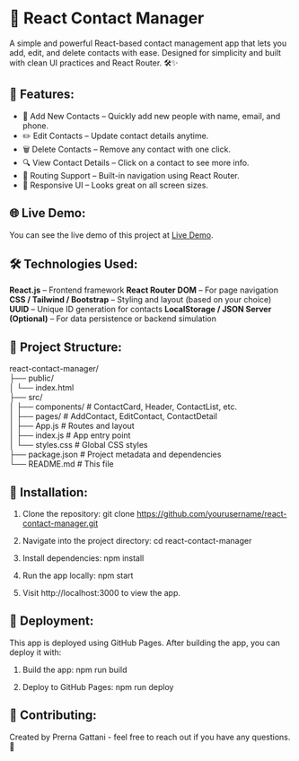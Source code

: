 # **🚀 React Contact Manager**

A simple and powerful React-based contact management app that lets you add, edit, and delete contacts with ease. Designed for simplicity and built with clean UI practices and React Router. 🛠️✨

## **🌟 Features:**
- 👤 Add New Contacts – Quickly add new people with name, email, and phone.
- ✏️ Edit Contacts – Update contact details anytime.
- 🗑️ Delete Contacts – Remove any contact with one click.
- 🔍 View Contact Details – Click on a contact to see more info.
- 🧭 Routing Support – Built-in navigation using React Router.
- 📱 Responsive UI – Looks great on all screen sizes.

## **🌐 Live Demo:**
You can see the live demo of this project at [Live Demo](https://prerna-gattani.github.io/react-contact-manager/).

## **🛠 Technologies Used:**
**React.js** – Frontend framework
**React Router DOM** – For page navigation
**CSS / Tailwind / Bootstrap** – Styling and layout (based on your choice)
**UUID** – Unique ID generation for contacts
**LocalStorage / JSON Server (Optional)** – For data persistence or backend simulation

## **📂 Project Structure:**
react-contact-manager/  
├── public/  
│   └── index.html  
├── src/  
│   ├── components/       # ContactCard, Header, ContactList, etc.  
│   ├── pages/            # AddContact, EditContact, ContactDetail  
│   ├── App.js            # Routes and layout  
│   ├── index.js          # App entry point  
│   └── styles.css        # Global CSS styles  
├── package.json          # Project metadata and dependencies  
└── README.md             # This file  


## **🏁 Installation:**

1. Clone the repository:
   git clone https://github.com/yourusername/react-contact-manager.git

2. Navigate into the project directory:
   cd react-contact-manager

3. Install dependencies:
   npm install

4. Run the app locally:
   npm start

5. Visit http://localhost:3000 to view the app.

## **🚀 Deployment:**
This app is deployed using GitHub Pages. After building the app, you can deploy it with:

1. Build the app:
   npm run build

2. Deploy to GitHub Pages:
   npm run deploy


## **🤝 Contributing:**
Created by Prerna Gattani - feel free to reach out if you have any questions. 💬
